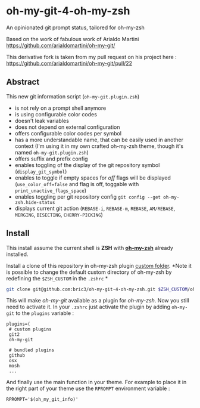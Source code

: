 oh-my-git-4-oh-my-zsh
=====================

An opinionated git prompt status, tailored for oh-my-zsh

Based on the work of fabulous work of Arialdo Martini
https://github.com/arialdomartini/oh-my-git/

This derivative fork is taken from my pull request on his project here : https://github.com/arialdomartini/oh-my-git/pull/22


## Abstract

This new git information script (`oh-my-git.plugin.zsh`)
   * is not rely on a prompt shell anymore
   * is using configurable color codes
   * doesn't leak variables
   * does not depend on external configuration
   * offers configurable color codes per symbol
   * has a more understandable name, that can be easily used in another context (I'm using it in my own crafted oh-my-zsh theme, though it's named `oh-my-git.plugin.zsh`)
   * offers suffix and prefix config
   * enables toggling of the display of the git repository symbol (`display_git_symbol`)
   * enables to toggle if empty spaces for _off_ flags will be displayed (`use_color_off=false` and flag is off, toggable with `print_unactive_flags_space`)
   * enables toggling per git repository config `git config --get oh-my-zsh.hide-status`
   * displays current git action (`REBASE-i`, `REBASE-m`, `REBASE`, `AM/REBASE`, `MERGING`, `BISECTING`, `CHERRY-PICKING`)

## Install

This install assume the current shell is **ZSH** with [**oh-my-zsh**](https://github.com/robbyrussell/oh-my-zsh) already installed.

Install a clone of this repository in oh-my-zsh plugin [custom folder](https://github.com/robbyrussell/oh-my-zsh/wiki/Customization). *Note it is possible to change the default custom directory of oh-my-zsh by redefining the `$ZSH_CUSTOM` in the `.zshrc` *

```bash
git clone git@github.com:bric3/oh-my-git-4-oh-my-zsh.git $ZSH_CUSTOM/oh-my-git
```

This will make _oh-my-git_ available as a plugin for _oh-my-zsh_. Now you still need to activate it. In your `.zshrc` just activate the plugin by adding `oh-my-git` to the `plugins` variable :

```
plugins=(
 # custom plugins
 git2
 oh-my-git

 # bundled plugins
 github
 osx
 mosh
 ...
```

And finally use the main function in your theme. For example to place it in the right part of your theme use the `RPROMPT` environment variable : 

```
RPROMPT='$(oh_my_git_info)'
```

